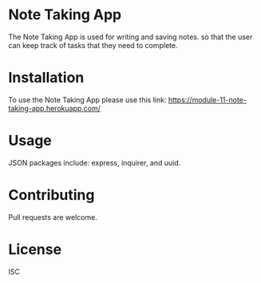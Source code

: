 # Note Taking App

The Note Taking App is used for writing and saving notes. so that the user can keep track of tasks that they need to complete.

# Installation

To use the Note Taking App please use this link: https://module-11-note-taking-app.herokuapp.com/

# Usage

JSON packages include: express, inquirer, and uuid.

# Contributing 

Pull requests are welcome.

# License 

ISC